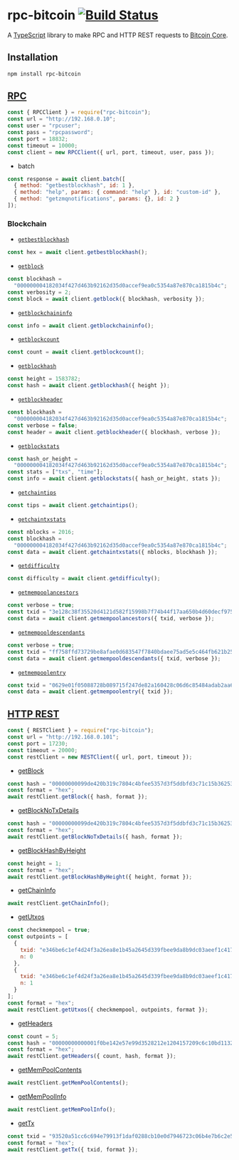 # rpc-bitcoin [![Build Status](https://travis-ci.com/vansergen/rpc-bitcoin.svg?token=cg5dVMovG8Db6p5Qzzps&branch=master)](https://travis-ci.com/vansergen/rpc-bitcoin)

A [TypeScript](https://www.typescriptlang.org) library to make RPC and HTTP REST requests to [Bitcoin Core](https://bitcoin.org/en/bitcoin-core/).

## Installation

```bash
npm install rpc-bitcoin
```

## [RPC](https://bitcoin.org/en/developer-reference#remote-procedure-calls-rpcs)

```javascript
const { RPCClient } = require("rpc-bitcoin");
const url = "http://192.168.0.10";
const user = "rpcuser";
const pass = "rpcpassword";
const port = 18832;
const timeout = 10000;
const client = new RPCClient({ url, port, timeout, user, pass });
```

- batch

```javascript
const response = await client.batch([
  { method: "getbestblockhash", id: 1 },
  { method: "help", params: { command: "help" }, id: "custom-id" },
  { method: "getzmqnotifications", params: {}, id: 2 }
]);
```

### Blockchain

- [`getbestblockhash`](https://bitcoin.org/en/developer-reference#getbestblockhash)

```javascript
const hex = await client.getbestblockhash();
```

- [`getblock`](https://bitcoin.org/en/developer-reference#getblock)

```javascript
const blockhash =
  "000000004182034f427d463b92162d35d0accef9ea0c5354a87e870ca1815b4c";
const verbosity = 2;
const block = await client.getblock({ blockhash, verbosity });
```

- [`getblockchaininfo`](https://bitcoin.org/en/developer-reference#getblockchaininfo)

```javascript
const info = await client.getblockchaininfo();
```

- [`getblockcount`](https://bitcoin.org/en/developer-reference#getblockcount)

```javascript
const count = await client.getblockcount();
```

- [`getblockhash`](https://bitcoin.org/en/developer-reference#getblockhash)

```javascript
const height = 1583782;
const hash = await client.getblockhash({ height });
```

- [`getblockheader`](https://bitcoin.org/en/developer-reference#getblockheader)

```javascript
const blockhash =
  "000000004182034f427d463b92162d35d0accef9ea0c5354a87e870ca1815b4c";
const verbose = false;
const header = await client.getblockheader({ blockhash, verbose });
```

- [`getblockstats`](https://bitcoin.org/en/developer-reference#getblockstats)

```javascript
const hash_or_height =
  "000000004182034f427d463b92162d35d0accef9ea0c5354a87e870ca1815b4c";
const stats = ["txs", "time"];
const info = await client.getblockstats({ hash_or_height, stats });
```

- [`getchaintips`](https://bitcoin.org/en/developer-reference#getchaintips)

```javascript
const tips = await client.getchaintips();
```

- [`getchaintxstats`](https://bitcoin.org/en/developer-reference#getchaintxstats)

```javascript
const nblocks = 2016;
const blockhash =
  "000000004182034f427d463b92162d35d0accef9ea0c5354a87e870ca1815b4c";
const data = await client.getchaintxstats({ nblocks, blockhash });
```

- [`getdifficulty`](https://bitcoin.org/en/developer-reference#getdifficulty)

```javascript
const difficulty = await client.getdifficulty();
```

- [`getmempoolancestors`](https://bitcoin.org/en/developer-reference#getmempoolancestors)

```javascript
const verbose = true;
const txid = "3e128c38f35520d4121d582f15998b7f74b44f17aa650b4d60decf975e642b9a";
const data = await client.getmempoolancestors({ txid, verbose });
```

- [`getmempooldescendants`](https://bitcoin.org/en/developer-reference#getmempooldescendants)

```javascript
const verbose = true;
const txid = "ff758ffd73729be8afae0d683547f7840bdaee75ad5e5c464fb621b2509c366b";
const data = await client.getmempooldescendants({ txid, verbose });
```

- [`getmempoolentry`](https://bitcoin.org/en/developer-reference#getmempoolentry)

```javascript
const txid = "0629e01f05088728b089715f247de82a160428c06d6c85484adab2aa66574ace";
const data = await client.getmempoolentry({ txid });
```

## [HTTP REST](https://bitcoin.org/en/developer-reference#http-rest)

```javascript
const { RESTClient } = require("rpc-bitcoin");
const url = "http://192.168.0.101";
const port = 17230;
const timeout = 20000;
const restClient = new RESTClient({ url, port, timeout });
```

- [getBlock](https://bitcoin.org/en/developer-reference#get-block)

```javascript
const hash = "00000000099de420b319c7804c4bfee5357d3f5ddbfd3c71c15b3625347792bf";
const format = "hex";
await restClient.getBlock({ hash, format });
```

- [getBlockNoTxDetails](https://bitcoin.org/en/developer-reference#get-blocknotxdetails)

```javascript
const hash = "00000000099de420b319c7804c4bfee5357d3f5ddbfd3c71c15b3625347792bf";
const format = "hex";
await restClient.getBlockNoTxDetails({ hash, format });
```

- [getBlockHashByHeight](https://bitcoin.org/en/developer-reference#get-blockhashbyheight)

```javascript
const height = 1;
const format = "hex";
await restClient.getBlockHashByHeight({ height, format });
```

- [getChainInfo](https://bitcoin.org/en/developer-reference#get-chaininfo)

```javascript
await restClient.getChainInfo();
```

- [getUtxos](https://bitcoin.org/en/developer-reference#get-getutxos)

```javascript
const checkmempool = true;
const outpoints = [
  {
    txid: "e346be6c1ef4d24f3a26ea8e1b45a2645d339fbee9da8b9dc03aeef1c4179716",
    n: 0
  },
  {
    txid: "e346be6c1ef4d24f3a26ea8e1b45a2645d339fbee9da8b9dc03aeef1c4179716",
    n: 1
  }
];
const format = "hex";
await restClient.getUtxos({ checkmempool, outpoints, format });
```

- [getHeaders](https://bitcoin.org/en/developer-reference#get-headers)

```javascript
const count = 5;
const hash = "00000000000001f0be142e57e99d3528212e1204157209c6c10bd11326cc5b35";
const format = "hex";
await restClient.getHeaders({ count, hash, format });
```

- [getMemPoolContents](https://bitcoin.org/en/developer-reference#get-mempoolcontents)

```javascript
await restClient.getMemPoolContents();
```

- [getMemPoolInfo](https://bitcoin.org/en/developer-reference#get-mempoolinfo)

```javascript
await restClient.getMemPoolInfo();
```

- [getTx](https://bitcoin.org/en/developer-reference#get-tx)

```javascript
const txid = "93520a51cc6c694e79913f1daf0288cb10e0d7946723c06b4e7b6c2e5b057933";
const format = "hex";
await restClient.getTx({ txid, format });
```
